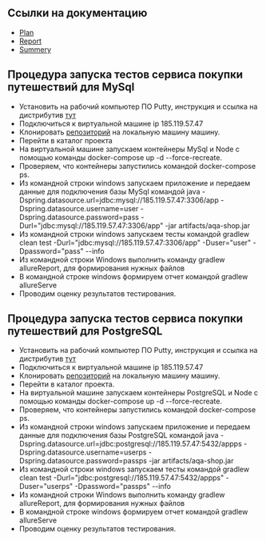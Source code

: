 ## Ссылки на документацию

* [Plan](https://github.com/Chikhareva/Diplom2/blob/master/DiplomDocs/Plan.md)
* [Report](https://github.com/Chikhareva/Diplom2/blob/master/DiplomDocs/Report.md)
* [Summery](https://github.com/Chikhareva/Diplom2/blob/master/DiplomDocs/Summery.md)

## Процедура запуска тестов сервиса покупки путешествий для MySql
* Установить на рабочий компьютер ПО Putty, инструкция и ссылка на дистрибутив [тут](https://github.com/netology-code/aqa-homeworks/blob/master/docker/timeweb-instruction.md)
* Подключиться к виртуальной машине ip 185.119.57.47
* Клонировать [репозиторий](https://github.com/Chikhareva/Diplom2) на локальную машину машину.
* Перейти в каталог проекта
* На виртуальной машине запускаем контейнеры MySql и Node c помощью команды docker-compose up -d --force-recreate.
* Проверяем, что контейнеры запустились командой docker-compose ps.
* Из командной строки windows запускаем приложение и передаем данные для подключения базы MySql командой java -Dspring.datasource.url=jdbc:mysql://185.119.57.47:3306/app -Dspring.datasource.username=user -Dspring.datasource.password=pass -Durl="jdbc:mysql://185.119.57.47:3306/app" -jar artifacts/aqa-shop.jar
* Из командной строки windows запускаем тесты командой gradlew clean test -Durl="jdbc:mysql://185.119.57.47:3306/app" -Duser="user" -Dpassword="pass" --info
* Из командной строки Windows выполнить команду gradlew allureReport, для формирования нужных файлов
* В командной строке windows формируем отчет командой gradlew allureServe
* Проводим оценку результатов тестирования.

## Процедура запуска тестов сервиса покупки путешествий для PostgreSQL
* Установить на рабочий компьютер ПО Putty, инструкция и ссылка на дистрибутив [тут](https://github.com/netology-code/aqa-homeworks/blob/master/docker/timeweb-instruction.md)
* Подключиться к виртуальной машине ip 185.119.57.47
* Клонировать [репозиторий](https://github.com/Chikhareva/Diplom2) на локальную машину машину.
* Перейти в каталог проекта. 
* На виртуальной машине запускаем контейнеры PostgreSQL и Node c помощью команды docker-compose up -d --force-recreate.
* Проверяем, что контейнеры запустились командой docker-compose ps.
* Из командной строки windows запускаем приложение и передаем данные для подключения базы PostgreSQL командой java -Dspring.datasource.url=jdbc:postgresql://185.119.57.47:5432/appps -Dspring.datasource.username=userps -Dspring.datasource.password=passps -jar artifacts/aqa-shop.jar
* Из командной строки windows запускаем тесты командой gradlew clean test -Durl="jdbc:postgresql://185.119.57.47:5432/appps" -Duser="userps" -Dpassword="passps" --info
* Из командной строки Windows выполнить команду gradlew allureReport, для формирования нужных файлов
* В командной строке windows формируем отчет командой gradlew allureServe
* Проводим оценку результатов тестирования.
